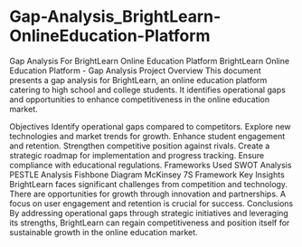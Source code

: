 # Gap-Analysis_BrightLearn-OnlineEducation-Platform
Gap Analysis For BrightLearn Online Education Platform
BrightLearn Online Education Platform - Gap Analysis
Project Overview
This document presents a gap analysis for BrightLearn, an online education platform catering to high school and college students. It identifies operational gaps and opportunities to enhance competitiveness in the online education market.

Objectives
Identify operational gaps compared to competitors.
Explore new technologies and market trends for growth.
Enhance student engagement and retention.
Strengthen competitive position against rivals.
Create a strategic roadmap for implementation and progress tracking.
Ensure compliance with educational regulations.
Frameworks Used
SWOT Analysis
PESTLE Analysis
Fishbone Diagram
McKinsey 7S Framework
Key Insights
BrightLearn faces significant challenges from competition and technology.
There are opportunities for growth through innovation and partnerships.
A focus on user engagement and retention is crucial for success.
Conclusions
By addressing operational gaps through strategic initiatives and leveraging its strengths, BrightLearn can regain competitiveness and position itself for sustainable growth in the online education market.
